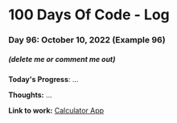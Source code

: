 # 100 Days Of Code - Log

### Day 96: October 10, 2022 (Example 96)
##### (delete me or comment me out)

**Today's Progress**: ...

**Thoughts:** ...

**Link to work:** [Calculator App](https://github.com/username/reponame)
